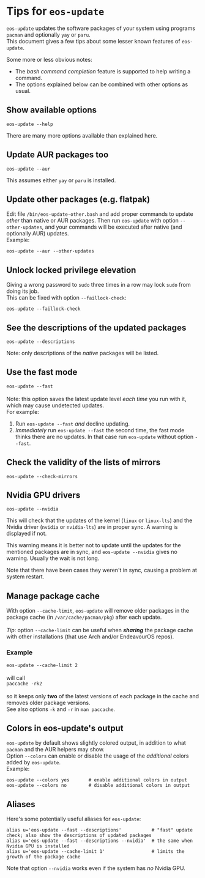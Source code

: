 # Tips for `eos-update`

`eos-update` updates the software packages of your system using
programs `pacman` and optionally `yay` or `paru`.<br>
This document gives a few tips about some lesser known features of `eos-update`.

Some more or less obvious notes:
- The *bash command completion* feature is supported to help writing a command.
- The options explained below can be combined with other options as usual.

## Show available options

`eos-update --help`

There are many more options available than explained here.

## Update AUR packages too

`eos-update --aur`

This assumes either `yay` or `paru` is installed.

## Update other packages (e.g. flatpak)

Edit file `/bin/eos-update-other.bash` and add proper commands to update *other* than native or AUR packages.
Then run `eos-update` with option `--other-updates`, and your commands will be executed after native (and optionally AUR) updates.<br>
Example:

`eos-update --aur --other-updates`

## Unlock locked privilege elevation

Giving a wrong password to `sudo` three times in a row may lock `sudo` from doing its job.<br>
This can be fixed with option `--faillock-check`:

`eos-update --faillock-check`

## See the descriptions of the updated packages

`eos-update --descriptions`

Note: only descriptions of the *native* packages will be listed.

## Use the fast mode

`eos-update --fast`<br><br>
Note: this option saves the latest update level *each time* you run with it,
which may cause undetected updates.<br>
For example:
1. Run `eos-update --fast` *and* decline updating.
2. *Immediately* run `eos-update --fast` the second time, the fast mode
thinks there are no updates. In that case
run `eos-update` without option `--fast`.

## Check the validity of the lists of mirrors

`eos-update --check-mirrors`

## Nvidia GPU drivers

`eos-update --nvidia`

This will check that the updates of the kernel (`linux` or `linux-lts`)
and the Nvidia driver (`nvidia` or `nvidia-lts`) are in proper sync.
A warning is displayed if not.

This warning means it is better not to update until
the updates for the mentioned packages are in sync,
and `eos-update --nvidia` gives no warning.
Usually the wait is not long.

Note that there have been cases they weren't in sync, causing a problem
at system restart.

## Manage package cache

With option `--cache-limit`, `eos-update` will remove older packages in the package cache
(in `/var/cache/pacman/pkg`) after each update.
<br><br>
*Tip*: option `--cache-limit` can be useful when ***sharing*** the package cache with other installations (that use
Arch and/or EndeavourOS repos).

### Example
`eos-update --cache-limit 2`
<br><br>
will call<br>
`paccache -rk2`
<br><br>
so it keeps only **two** of the latest versions of each package in the cache and removes older package versions.<br>
See also options `-k` and `-r` in `man paccache`.

## Colors in eos-update's output

`eos-update` by default shows slightly colored output, in addition to what `pacman` and the AUR helpers may show.<br>
Option `--colors` can enable or disable the usage of the *additional* colors added by `eos-update`.<br>
Example:<br>
```
eos-update --colors yes       # enable additional colors in output
eos-update --colors no        # disable additional colors in output
```

## Aliases

Here's some potentially useful aliases for `eos-update`:
```
alias u='eos-update --fast --descriptions'           # "fast" update check; also show the descriptions of updated packages
alias u='eos-update --fast --descriptions --nvidia'  # the same when Nvidia GPU is installed
alias u='eos-update --cache-limit 1'                 # limits the growth of the package cache
```
Note that option `--nvidia` works even if the system has *no* Nvidia GPU.

